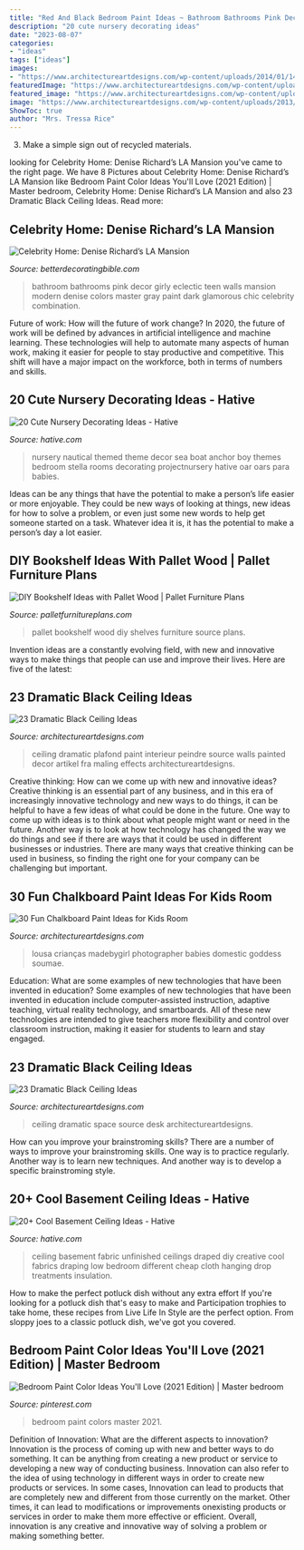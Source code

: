 ```yaml
---
title: "Red And Black Bedroom Paint Ideas ~ Bathroom Bathrooms Pink Decor Girly Eclectic Teen Walls Mansion Modern Denise Colors Master Gray Paint Dark Glamorous Chic Celebrity Combination"
description: "20 cute nursery decorating ideas"
date: "2023-08-07"
categories:
- "ideas"
tags: ["ideas"]
images:
- "https://www.architectureartdesigns.com/wp-content/uploads/2014/01/1412.jpg"
featuredImage: "https://www.architectureartdesigns.com/wp-content/uploads/2013/11/1914.jpg"
featured_image: "https://www.architectureartdesigns.com/wp-content/uploads/2014/01/1412.jpg"
image: "https://www.architectureartdesigns.com/wp-content/uploads/2013/11/1914.jpg"
ShowToc: true
author: "Mrs. Tressa Rice"
---
```



3. Make a simple sign out of recycled materials.

	

		
looking for Celebrity Home: Denise Richard’s LA Mansion you've came to the right page. We have 8 Pictures about Celebrity Home: Denise Richard’s LA Mansion like Bedroom Paint Color Ideas You&#039;ll Love (2021 Edition) | Master bedroom, Celebrity Home: Denise Richard’s LA Mansion and also 23 Dramatic Black Ceiling Ideas. Read more:
		
    
## Celebrity Home: Denise Richard’s LA Mansion

<img loading=lazy src="http://betterdecoratingbible.com/wp-content/uploads/2013/09/eclectic-bathroom.jpg" onerror="this.onerror=null;this.src='https://tse4.mm.bing.net/th?id=OIP.Cdw6ZEgze2AftlxzAytQ5AHaLH&amp;pid=15.1';" alt="Celebrity Home: Denise Richard’s LA Mansion">

_Source: betterdecoratingbible.com_

>bathroom bathrooms pink decor girly eclectic teen walls mansion modern denise colors master gray paint dark glamorous chic celebrity combination. 

	

Future of work: How will the future of work change?
In 2020, the future of work will be defined by advances in artificial intelligence and machine learning. These technologies will help to automate many aspects of human work, making it easier for people to stay productive and competitive. This shift will have a major impact on the workforce, both in terms of numbers and skills.

    
## 20 Cute Nursery Decorating Ideas - Hative

<img loading=lazy src="https://hative.com/wp-content/uploads/2014/07/nursery-decorating-ideas/2-nautical-baby-girl-nursery.jpg" onerror="this.onerror=null;this.src='https://tse4.mm.bing.net/th?id=OIP.ABX9g5kD0Vs9sHWxfxkPOAHaLH&amp;pid=15.1';" alt="20 Cute Nursery Decorating Ideas - Hative">

_Source: hative.com_

>nursery nautical themed theme decor sea boat anchor boy themes bedroom stella rooms decorating projectnursery hative oar oars para babies. 

	

Ideas can be any things that have the potential to make a person’s life easier or more enjoyable. They could be new ways of looking at things, new ideas for how to solve a problem, or even just some new words to help get someone started on a task. Whatever idea it is, it has the potential to make a person’s day a lot easier.

    
## DIY Bookshelf Ideas With Pallet Wood | Pallet Furniture Plans

<img loading=lazy src="http://palletfurnitureplans.com/wp-content/uploads/2013/09/pallet-bookshelf-11.jpg" onerror="this.onerror=null;this.src='https://tse3.mm.bing.net/th?id=OIP.zMS_eV2-cdkiDsb-yINCJgHaJ3&amp;pid=15.1';" alt="DIY Bookshelf Ideas with Pallet Wood | Pallet Furniture Plans">

_Source: palletfurnitureplans.com_

>pallet bookshelf wood diy shelves furniture source plans. 

	

Invention ideas are a constantly evolving field, with new and innovative ways to make things that people can use and improve their lives. Here are five of the latest:

    
## 23 Dramatic Black Ceiling Ideas

<img loading=lazy src="https://www.architectureartdesigns.com/wp-content/uploads/2013/11/918.jpg" onerror="this.onerror=null;this.src='https://tse2.mm.bing.net/th?id=OIP.wb2T_towUaYQr0x1tOFj0QHaKY&amp;pid=15.1';" alt="23 Dramatic Black Ceiling Ideas">

_Source: architectureartdesigns.com_

>ceiling dramatic plafond paint interieur peindre source walls painted decor artikel fra maling effects architectureartdesigns. 

	

Creative thinking: How can we come up with new and innovative ideas?
Creative thinking is an essential part of any business, and in this era of increasingly innovative technology and new ways to do things, it can be helpful to have a few ideas of what could be done in the future. One way to come up with ideas is to think about what people might want or need in the future. Another way is to look at how technology has changed the way we do things and see if there are ways that it could be used in different businesses or industries. There are many ways that creative thinking can be used in business, so finding the right one for your company can be challenging but important.

    
## 30 Fun Chalkboard Paint Ideas For Kids Room

<img loading=lazy src="https://www.architectureartdesigns.com/wp-content/uploads/2014/01/1412.jpg" onerror="this.onerror=null;this.src='https://tse4.mm.bing.net/th?id=OIP.1wgixild0T1XAwgmL9fE9wHaE8&amp;pid=15.1';" alt="30 Fun Chalkboard Paint Ideas for Kids Room">

_Source: architectureartdesigns.com_

>lousa crianças madebygirl photographer babies domestic goddess soumae. 

	

Education: What are some examples of new technologies that have been invented in education?
Some examples of new technologies that have been invented in education include computer-assisted instruction, adaptive teaching, virtual reality technology, and smartboards. All of these new technologies are intended to give teachers more flexibility and control over classroom instruction, making it easier for students to learn and stay engaged.

    
## 23 Dramatic Black Ceiling Ideas

<img loading=lazy src="https://www.architectureartdesigns.com/wp-content/uploads/2013/11/1914.jpg" onerror="this.onerror=null;this.src='https://tse3.mm.bing.net/th?id=OIP.wYvskMJwUdZQWfYqrkJGlQHaJ4&amp;pid=15.1';" alt="23 Dramatic Black Ceiling Ideas">

_Source: architectureartdesigns.com_

>ceiling dramatic space source desk architectureartdesigns. 

	

How can you improve your brainstroming skills?
There are a number of ways to improve your brainstroming skills. One way is to practice regularly. Another way is to learn new techniques. And another way is to develop a specific brainstroming style.

    
## 20+ Cool Basement Ceiling Ideas - Hative

<img loading=lazy src="https://hative.com/wp-content/uploads/2014/05/basement-ceiling-ideas/10-fabric-basement-ceiling.jpg" onerror="this.onerror=null;this.src='https://tse1.mm.bing.net/th?id=OIP.Uq68x3GP3c-Gd05eaCbOcAHaE7&amp;pid=15.1';" alt="20+ Cool Basement Ceiling Ideas - Hative">

_Source: hative.com_

>ceiling basement fabric unfinished ceilings draped diy creative cool fabrics draping low bedroom different cheap cloth hanging drop treatments insulation. 

	

How to make the perfect potluck dish without any extra effort
If you're looking for a potluck dish that's easy to make and Participation trophies to take home, these recipes from Live Life In Style are the perfect option. From sloppy joes to a classic potluck dish, we've got you covered.

    
## Bedroom Paint Color Ideas You&#039;ll Love (2021 Edition) | Master Bedroom

<img loading=lazy src="https://i.pinimg.com/736x/4f/fe/02/4ffe02e6ce54dc2053d153eb352cc868.jpg" onerror="this.onerror=null;this.src='https://tse3.mm.bing.net/th?id=OIP.xZPqTK2wk8bqv7BDRRYohgHaLH&amp;pid=15.1';" alt="Bedroom Paint Color Ideas You&#039;ll Love (2021 Edition) | Master bedroom">

_Source: pinterest.com_

>bedroom paint colors master 2021. 

	

Definition of Innovation: What are the different aspects to innovation?
Innovation is the process of coming up with new and better ways to do something. It can be anything from creating a new product or service to developing a new way of conducting business. Innovation can also refer to the idea of using technology in different ways in order to create new products or services. In some cases, Innovation can lead to products that are completely new and different from those currently on the market. Other times, it can lead to modifications or improvements onexisting products or services in order to make them more effective or efficient. Overall, innovation is any creative and innovative way of solving a problem or making something better.

